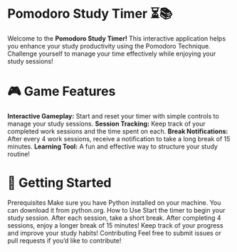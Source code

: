 # Pomodoro Study Timer ⏳📚
Welcome to the **Pomodoro Study Timer!** This interactive application helps you enhance your study productivity using the Pomodoro Technique. Challenge yourself to manage your time effectively while enjoying your study sessions!

# 🎮 Game Features
**Interactive Gameplay:** Start and reset your timer with simple controls to manage your study sessions.
**Session Tracking:** Keep track of your completed work sessions and the time spent on each.
**Break Notifications:** After every 4 work sessions, receive a notification to take a long break of 15 minutes.
**Learning Tool:** A fun and effective way to structure your study routine!
# 🚀 Getting Started
Prerequisites
Make sure you have Python installed on your machine. You can download it from python.org.
How to Use
Start the timer to begin your study session.
After each session, take a short break.
After completing 4 sessions, enjoy a longer break of 15 minutes!
Keep track of your progress and improve your study habits!
Contributing
Feel free to submit issues or pull requests if you’d like to contribute!
